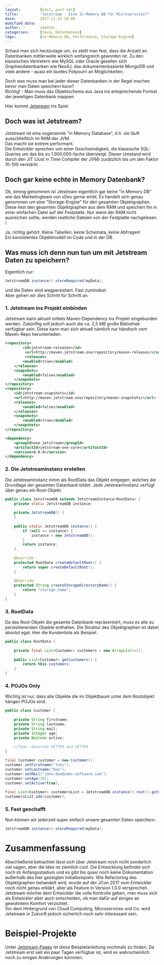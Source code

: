 ```yaml
---
layout:         [post, post-xml]              
title:          "Jetstream - Eine In-Memory DB für Microservices?"
date:           2017-11-23 18:00
modified_date: 
author:         smahler 
categories:     [Java, Datenbanken]
tags:           [in-Memory-DB, Performance, Storage-Engine]
---
```


Schaut man sich heutzutage um, so stellt man fest, dass die Anzahl an Datenbanken mittlerweile wirklich umfangreich geworden ist. Zu den klassischen Vertretern wie MySQL oder Oracle gesellen sich Graphendatenbanken wie Neo4J, das dokumentenbasierte MongoDB und viele andere - quasi ein buntes Potpourri an Möglichkeiten.

Doch was muss man bei jeder dieser Datenbanken in der Regel machen bevor man Daten speichern kann? \
Richtig! - Man muss das Objektschema aus Java ins entsprechende Format der jeweiligen Datenbank mappen.

Hier kommt [Jetstream](http://www.jetstream.one/index.html) ins Spiel.

## Doch was ist Jetstream?

Jetstream ist eine sogenannte "in Memory Database", d.h. sie läuft ausschließlich im RAM der JVM. \
Das macht sie extrem performant. \
Die Entwickler sprechen von einer Geschwindigkeit, die klassische SQL-Queries um das bis zu 1.000.000-fache übersteigt. Dieser Umstand wird durch den JiT (Just in Time Compiler der JVM) zusätzlich bis um den Faktor 10-100 verstärkt.

## Doch gar keine echte in Memory Datenbank?

Ok, streng genommen ist Jetstream eigentlich gar keine "in Memory DB" wie das Marketingteam von xDev gerne wirbt. Es handelt sich genau genommen um eine "Storage-Engine" für den gesamten Objektgraphen. \
Diese liest den gesamten Objektgraphen aus dem RAM und speichert ihn in einer einfachen Datei auf der Festplatte. Nur wenn der RAM nicht ausreichen sollte, werden restliche Dateien von der Festplatte nachgelesen. \

Ja, richtig gehört. Keine Tabellen, keine Schemata, keine Abfragen! \
Ein konsistentes Objektmodell im Code und in der DB.

## Was muss ich denn nun tun um mit Jetstream Daten zu speichern?

Eigentlich nur:
```java
JetstreamDB.instance().storeRequired(myData);
``` 
und die Daten sind wegpersistiert. Fast zumindest. \
Aber gehen wir dies Schritt für Schritt an.


### 1. Jetstream ins Projekt einbinden

Jetstream kann aktuell mittels Maven-Dependency ins Projekt eingebunden werden. Zukünftig soll jedoch auch die ca. 2,5 MB große Bibliothek verfügbar sein. Diese kann man sich aktuell nämlich nur händisch vom Maven-Repo herunterladen. 

```xml
<repository>
        <id>jetstream-releases</id>
         <url>http://maven.jetstream.one/repository/maven-releases/</url>
         <releases>
        <enabled>true</enabled>
    </releases>
    <snapshots>
        <enabled>false</enabled>
    </snapshots>
</repository>
<repository>
    <id>jetstream-snapshots</id>
    <url>http://maven.jetstream.one/repository/maven-snapshots/</url>
    <releases>
        <enabled>false</enabled>
    </releases>
    <snapshots>
        <enabled>true</enabled>
    </snapshots>
</repository>

<dependency>
    <groupId>one.jetstream</groupId>
    <artifactId>jetstream-one-core</artifactId>
    <version>0.8.0</version>
</dependency>
```


### 2. Die Jetstreaminstanz erstellen

Die Jetstreaminstanz nimm als RootData das Objekt entgegen, welches die Grundlage der gesamten Datanbank bildet. Jede Jetstreaminstanz verfügt über genau ein Root-Objekt. 

```java
public class JetstreamDB extends JetstreamInstance<RootData> {
    private static JetstreamDB instance;
 
    private JetstreamDB() {
    }
 
    public static JetstreamDB instance() {
        if (null == instance) {
            instance = new JetstreamDB();
        }
        return instance;
    }
 
    @Override
    protected RootData createDefaultRoot() {
        return super.createDefaultRoot();
    }
 
    @Override
    protected String createStorageDirectoryName() {
        return "storage_name";
    }
}
```

### 3. RootData

Da das Root-Objekt die gesamte Datenbank repräsentiert, muss es alle zu persisitierenden Objekte enthalten. Die Struktur des Objektgraphen ist dabei absolut egal. Hier die Kundenliste als Beispiel. 

```java
public class RootData {
 
    private final List<Customer> customers = new ArrayList<>();
 
    public List<Customer> getCustomers() {
        return this.customers;
    }
}
```
### 4. POJOs Only

Wichtig ist nur, dass alle Objekte die im Objektbaum unter dem Rootobjekt hängen POJOs sind.

```java
public class Customer {
 
    private String firstname;
    private String lastname;
    private String mail;
    private Integer age;
    private Boolean active;
     
    //Todo: Generate GETTER and SETTER 
}
```

```java
final Customer customer = new Customer();
customer.setFirstname("John");
customer.setLastname("Doe");
customer.setMail("john.doe@xdev-software.com");
customer.setAge(30);
customer.setActive(true);
 
final List<Customer> customersList = JetstreamDB.instance().root().getCustomers();
customersList.add(customer);
```

### 5. Fast geschafft

Nun können wir jederzeit super einfach unsere gesamten Daten speichern. 
```java
JetstreamDB.instance().storeRequired(myData);
``` 

# Zusammenfassung

Abschließend betrachtet lässt sich über Jetstream noch nicht sonderlich viel sagen, aber die Idee ist ziemlich cool. Die Entwicklung befindet sich noch im Anfangsstadium und es gibt bis quasi noch keine Dokumentation außerhalb des hier gezeigten Initialbeispiels. Wie Refactoring des Objektgraphen behandelt wird, wurde auf der JCon 2017 vom Entwickler noch nicht genau erklärt, aber als Feature in Version 1.0.0 versprochen. \
Jetstream möchte dem Entwickler die volle Kontrolle geben, man muss sich als Entwickler aber auch entscheiden, ob man dafür auf einiges an gewohntem Komfort verzichtet. \
Vor dem Hintergrund von Cloud Computing, Microservices und Co. wird Jetstream in Zukunft jedoch sicherlich noch sehr interessant sein.

# Beispiel-Projekte
Unter [Jetstream-Pages](https://xdev-software.atlassian.net/wiki/spaces/JET/pages) ist diese Beispielanleitung nochmals zu finden. Da Jetstream erst seit ein paar Tagen verfügbar ist, wird es wahrscheinlich noch zu einigen Änderungen kommen.
